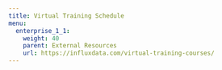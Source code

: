 ```yaml
---
title: Virtual Training Schedule
menu:
  enterprise_1_1:
    weight: 40
    parent: External Resources
    url: https://influxdata.com/virtual-training-courses/
---
```

